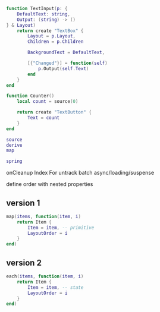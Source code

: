 ```lua
function TextInput(p: {
    DefaultText: string,
    Output: (string) -> ()
} & Layout)
    return create "TextBox" {
        Layout = p.Layout,
        Children = p.Children

        BackgroundText = DefaultText,

        [{"Changed"}] = function(self)
            p.Output(self.Text)
        end
    }
end

function Counter()
    local count = source(0)

    return create "TextButton" {
        Text = count
    }
end

source
derive
map

spring
```

onCleanup
Index
For
untrack
batch
async/loading/suspense

define order with nested properties

## version 1

```lua
map(items, function(item, i)
    return Item {
        Item = item, -- primitive
        LayoutOrder = i
    }
end)
```

## version 2

```lua
each(items, function(item, i)
    return Item {
        Item = item, -- state
        LayoutOrder = i
    }
end)
```


